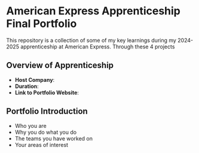# American Express Apprenticeship Final Portfolio

This repository is a collection of some of my key learnings during my 2024-2025 apprenticeship at American Express. Through these 4 projects

## Overview of Apprenticeship
- **Host Company**:
- **Duration**:
- **Link to Portfolio Website**:

## Portfolio Introduction
- Who you are
- Why you do what you do
- The teams you have worked on
- Your areas of interest
